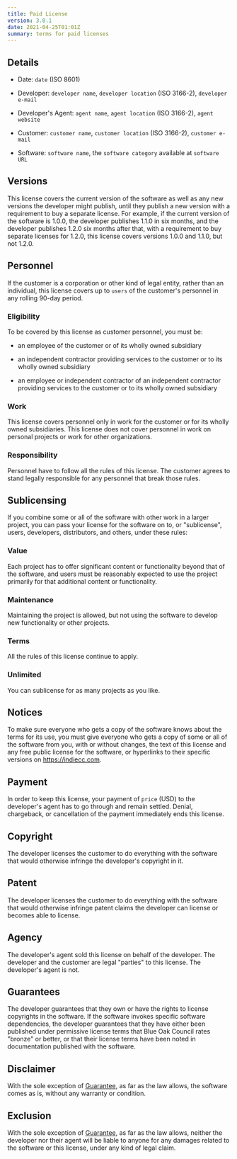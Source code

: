 ```yaml
---
title: Paid License
version: 3.0.1
date: 2021-04-25T01:01Z
summary: terms for paid licenses
---
```


## Details

- Date: `date` (ISO 8601)

- Developer: `developer name`, `developer location` (ISO 3166-2), `developer e-mail`

- Developer's Agent: `agent name`, `agent location` (ISO 3166-2), `agent website`

- Customer: `customer name`, `customer location` (ISO 3166-2), `customer e-mail`

- Software: `software name`, the `software category` available at `software URL`

## Versions

This license covers the current version of the software as well as any new versions the developer might publish, until they publish a new version with a requirement to buy a separate license.  For example, if the current version of the software is 1.0.0, the developer publishes 1.1.0 in six months, and the developer publishes 1.2.0 six months after that, with a requirement to buy separate licenses for 1.2.0, this license covers versions 1.0.0 and 1.1.0, but not 1.2.0.

## Personnel

If the customer is a corporation or other kind of legal entity, rather than an individual, this license covers up to `users` of the customer's personnel in any rolling 90-day period.

### Eligibility

To be covered by this license as customer personnel, you must be:

- an employee of the customer or of its wholly owned subsidiary

- an independent contractor providing services to the customer or to its wholly owned subsidiary

- an employee or independent contractor of an independent contractor providing services to the customer or to its wholly owned subsidiary

### Work

This license covers personnel only in work for the customer or for its wholly owned subsidiaries.  This license does not cover personnel in work on personal projects or work for other organizations.

### Responsibility

Personnel have to follow all the rules of this license.  The customer agrees to stand legally responsible for any personnel that break those rules.

## Sublicensing

If you combine some or all of the software with other work in a larger project, you can pass your license for the software on to, or "sublicense", users, developers, distributors, and others, under these rules:

### Value

Each project has to offer significant content or functionality beyond that of the software, and users must be reasonably expected to use the project primarily for that additional content or functionality.

### Maintenance

Maintaining the project is allowed, but not using the software to develop new functionality or other projects.

### Terms

All the rules of this license continue to apply.

### Unlimited

You can sublicense for as many projects as you like.

## Notices

To make sure everyone who gets a copy of the software knows about the terms for its use, you must give everyone who gets a copy of some or all of the software from you, with or without changes, the text of this license and any free public license for the software, or hyperlinks to their specific versions on https://indiecc.com.

## Payment

In order to keep this license, your payment of `price` (USD) to the developer's agent has to go through and remain settled.  Denial, chargeback, or cancellation of the payment immediately ends this license.

## Copyright

The developer licenses the customer to do everything with the software that would otherwise infringe the developer's copyright in it.

## Patent

The developer licenses the customer to do everything with the software that would otherwise infringe patent claims the developer can license or becomes able to license.

## Agency

The developer's agent sold this license on behalf of the developer.  The developer and the customer are legal "parties" to this license.  The developer's agent is not.

## Guarantees

The developer guarantees that they own or have the rights to license copyrights in the software.  If the software invokes specific software dependencies, the developer guarantees that they have either been published under permissive license terms that Blue Oak Council rates "bronze" or better, or that their license terms have been noted in documentation published with the software.

## Disclaimer

<span class="conspicuous" markdown="1">With the sole exception of [Guarantee](#guarantee), as far as the law allows, the software comes as is, without any warranty or condition.</span>

## Exclusion

<span class="conspicuous" markdown="1">With the sole exception of [Guarantee](#guarantee), as far as the law allows, neither the developer nor their agent will be liable to anyone for any damages related to the software or this license, under any kind of legal claim.</span>
